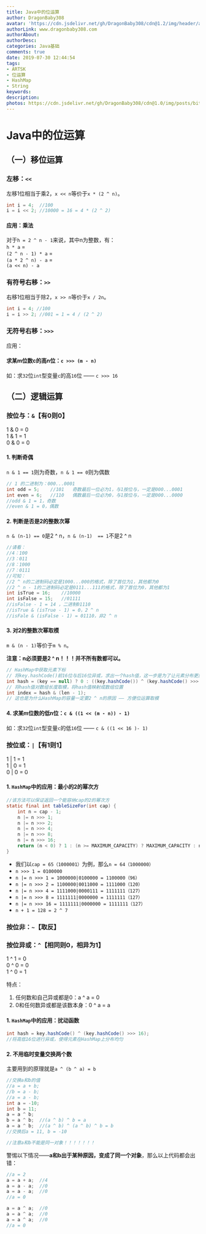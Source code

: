```yaml
---
title: Java中的位运算
author: DragonBaby308
avatar: 'https://cdn.jsdelivr.net/gh/DragonBaby308/cdn@1.2/img/header/avatar.jpg'
authorLink: www.dragonbaby308.com
authorAbout:
authorDesc:
categories: Java基础
comments: true
date: 2019-07-30 12:44:54
tags:
- ARTSK
- 位运算
- HashMap
- String
keywords:
description:
photos: https://cdn.jsdelivr.net/gh/DragonBaby308/cdn@1.0/img/posts/bit.jpg
---
```


#  Java中的位运算


##  （一）移位运算

###  左移：`<<`   

左移1位相当于乘2，`x << n`等价于`x * (2 ^ n)`。  

```java
int i = 4;  //100
i = i << 2; //10000 = 16 = 4 * (2 ^ 2)   
```

####  应用：乘法

对于`h = 2 ^ n - 1`来说，其中n为整数，有：  
`h * a` =   
`(2 ^ n - 1) * a` =  
`(a * 2 ^ n) - a` =  
`(a << n) - a`

###  有符号右移：`>>`     

右移1位相当于除2，`x >> n`等价于`x / 2n`。

```java
int i = 4; //100
i = i >> 2; //001 = 1 = 4 / (2 ^ 2)
```

###  无符号右移：`>>>`

应用：
####  求某m位数c的高n位：`c >>> (m - n)`

如：求`32`位`int`型变量`c`的高`16`位 —— `c >>> 16`

##  （二）逻辑运算

###  按位与：`&`【有0则0】

1 & 0 = 0  
1 & 1 = 1  
0 & 0 = 0  

####  1. 判断奇偶

`n & 1 == 1`则为奇数，`n & 1 == 0`则为偶数

```java
// 1 的二进制为：000...0001
int odd = 5;    //101   奇数最后一位必为1，与1按位与，一定是000...0001       
int even = 6;   //110   偶数最后一位必为0，与1按位与，一定是000...0000
//odd & 1 = 1，奇数
//even & 1 = 0，偶数
```

####  2. 判断是否是2的整数次幂

`n & (n-1) == 0`是2 ^ n，`n & (n-1)  == 1`不是2 ^ n

```java
//请看：
//4：100
//3：011
//8：1000
//7：0111
//可知：
//2 ^ n的二进制码必定是1000...000的格式，除了首位为1，其他都为0
//2 ^ n - 1的二进制码必定是0111...111的格式，除了首位为0，其他都为1
int isTrue = 16;    //10000
int isFalse = 15;   //01111
//isFalse - 1 = 14 ，二进制01110
//isTrue & (isTrue - 1) = 0，2 ^ n
//isFale & (isFalse - 1) = 01110，非2 ^ n
```

####  3. 对2的整数次幂取模

`m & (n - 1)`等价于`m % n`。

**注意：n必须要是2 ^ n！！！并不所有数都可以。**

```java
// HashMap中获取元素下标
// 将key.hashCode()前16位与后16位异或，求出一个hash值，这一步是为了让元素分布更加均衡
int hash = (key == null) ? 0 : ((key.hashCode()) ^ (key.hashCode() >>> 16));
// 将hash值对数组长度取模，将hash值映射成数组位置
int index = hash & (len - 1);
// 这也是为什么HashMap的容量一定要2 ^ n的原因 —— 方便位运算取模
```

####  4. 求某m位数的低n位：`c & ((1 << (m - n)) - 1)`

如：求`32`位`int`型变量`c`的低`16`位 —— `c & ((1 << 16 )- 1)`

###  按位或：`|`【有1则1】

1 | 1 = 1  
1 | 0 = 1  
0 | 0 = 0

####  1. `HashMap`中的应用：最小的2的幂次方

```java
//该方法可以保证返回一个能容纳cap的2的幂次方
static final int tableSizeFor(int cap) {
    int n = cap - 1;
    n |= n >>> 1;
    n |= n >>> 2;
    n |= n >>> 4;
    n |= n >>> 8;
    n |= n >>> 16;
    return (n < 0) ? 1 : (n >= MAXIMUM_CAPACITY) ? MAXIMUM_CAPACITY : n + 1;
}
```

* 我们以`cap = 65（1000001）`为例，那么`n = 64（1000000）`
* `n >>> 1 = 0100000`
* `n |= n >>> 1 = 1000000|0100000 = 1100000（96）`
* `n |= n >>> 2 = 1100000|0011000 = 1111000（120）`
* `n |= n >>> 4 = 1111000|0000111 = 1111111（127）`
* `n |= n >>> 8 = 1111111|0000000 = 1111111（127）`
* `n |= n >>> 16 = 1111111|0000000 = 1111111（127）`
* `n + 1 = 128 = 2 ^ 7`

###  按位非：`~`【取反】

###  按位异或：`^`【相同则0，相异为1】

1 ^ 1 = 0  
0 ^ 0 = 0  
1 ^ 0 = 1  

特点：
1. 任何数和自己异或都是0：a ^ a = 0
2. 0和任何数异或都是该数本身：0 ^ a = a

####  1. `HashMap`中的应用：扰动函数  

```java
int hash = key.hashCode() ^ (key.hashCode() >>> 16);
//将高低16位进行异或，使得元素在HashMap上分布均匀
```

####  2. 不用临时变量交换两个数

主要用到的原理就是`a ^ (b ^ a) = b`

```java
//交换a和b的值
//a = a + b;
//b = a - b;
//a = a - b;
int a = -10;
int b = 11;
a = a ^ b;
b = a ^ b;  //(a ^ b) ^ b = a
a = a ^ b;  //(a ^ b) ^ (a ^ b) ^ b = b
//交换后a = 11, b = -10

//注意a和b不能是同一对象！！！！！！！
```

警惕以下情况——**a和b出于某种原因，变成了同一个对象**，那么以上代码都会出错：

```java
//a = 2
a = a + a;  //4
a = a - a;  //0
a = a - a;  //0
//a = 0

a = a ^ a;  //0
a = a ^ a;  //0
a = a ^ a;  //0
//a = 0
```
